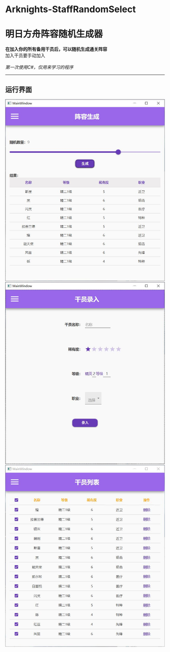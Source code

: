 # Arknights-StaffRandomSelect

# 明日方舟阵容随机生成器

<b>在加入你的所有备用干员后，可以随机生成通关阵容</b><br>
加入干员要手动加入<br><br>
*第一次使用C#，仅用来学习的程序*


----

## 运行界面
![](https://github.com/juhkff/Arknights-StaffRandomSelect/blob/master/images/image1.jpg)
![](https://github.com/juhkff/Arknights-StaffRandomSelect/blob/master/images/image2.jpg)
![](https://github.com/juhkff/Arknights-StaffRandomSelect/blob/master/images/image3.jpg)
